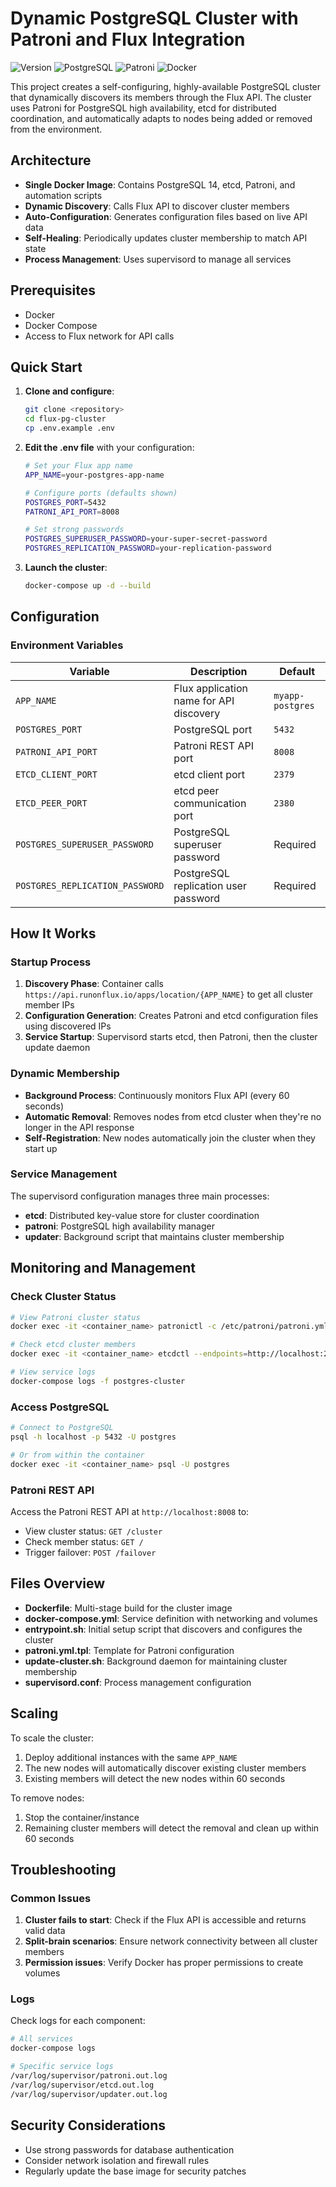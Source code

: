 # Dynamic PostgreSQL Cluster with Patroni and Flux Integration

![Version](https://img.shields.io/badge/version-1.0.6-blue.svg)
![PostgreSQL](https://img.shields.io/badge/PostgreSQL-14-blue.svg)
![Patroni](https://img.shields.io/badge/Patroni-latest-green.svg)
![Docker](https://img.shields.io/badge/Docker-required-blue.svg)

This project creates a self-configuring, highly-available PostgreSQL cluster that dynamically discovers its members through the Flux API. The cluster uses Patroni for PostgreSQL high availability, etcd for distributed coordination, and automatically adapts to nodes being added or removed from the environment.

## Architecture

- **Single Docker Image**: Contains PostgreSQL 14, etcd, Patroni, and automation scripts
- **Dynamic Discovery**: Calls Flux API to discover cluster members
- **Auto-Configuration**: Generates configuration files based on live API data
- **Self-Healing**: Periodically updates cluster membership to match API state
- **Process Management**: Uses supervisord to manage all services

## Prerequisites

- Docker
- Docker Compose
- Access to Flux network for API calls

## Quick Start

1. **Clone and configure**:
   ```bash
   git clone <repository>
   cd flux-pg-cluster
   cp .env.example .env
   ```

2. **Edit the .env file** with your configuration:
   ```bash
   # Set your Flux app name
   APP_NAME=your-postgres-app-name

   # Configure ports (defaults shown)
   POSTGRES_PORT=5432
   PATRONI_API_PORT=8008

   # Set strong passwords
   POSTGRES_SUPERUSER_PASSWORD=your-super-secret-password
   POSTGRES_REPLICATION_PASSWORD=your-replication-password
   ```

3. **Launch the cluster**:
   ```bash
   docker-compose up -d --build
   ```

## Configuration

### Environment Variables

| Variable | Description | Default |
|----------|-------------|---------|
| `APP_NAME` | Flux application name for API discovery | `myapp-postgres` |
| `POSTGRES_PORT` | PostgreSQL port | `5432` |
| `PATRONI_API_PORT` | Patroni REST API port | `8008` |
| `ETCD_CLIENT_PORT` | etcd client port | `2379` |
| `ETCD_PEER_PORT` | etcd peer communication port | `2380` |
| `POSTGRES_SUPERUSER_PASSWORD` | PostgreSQL superuser password | Required |
| `POSTGRES_REPLICATION_PASSWORD` | PostgreSQL replication user password | Required |

## How It Works

### Startup Process

1. **Discovery Phase**: Container calls `https://api.runonflux.io/apps/location/{APP_NAME}` to get all cluster member IPs
2. **Configuration Generation**: Creates Patroni and etcd configuration files using discovered IPs
3. **Service Startup**: Supervisord starts etcd, then Patroni, then the cluster update daemon

### Dynamic Membership

- **Background Process**: Continuously monitors Flux API (every 60 seconds)
- **Automatic Removal**: Removes nodes from etcd cluster when they're no longer in the API response
- **Self-Registration**: New nodes automatically join the cluster when they start up

### Service Management

The supervisord configuration manages three main processes:

- **etcd**: Distributed key-value store for cluster coordination
- **patroni**: PostgreSQL high availability manager
- **updater**: Background script that maintains cluster membership

## Monitoring and Management

### Check Cluster Status

```bash
# View Patroni cluster status
docker exec -it <container_name> patronictl -c /etc/patroni/patroni.yml list

# Check etcd cluster members
docker exec -it <container_name> etcdctl --endpoints=http://localhost:2379 member list

# View service logs
docker-compose logs -f postgres-cluster
```

### Access PostgreSQL

```bash
# Connect to PostgreSQL
psql -h localhost -p 5432 -U postgres

# Or from within the container
docker exec -it <container_name> psql -U postgres
```

### Patroni REST API

Access the Patroni REST API at `http://localhost:8008` to:
- View cluster status: `GET /cluster`
- Check member status: `GET /`
- Trigger failover: `POST /failover`

## Files Overview

- **Dockerfile**: Multi-stage build for the cluster image
- **docker-compose.yml**: Service definition with networking and volumes
- **entrypoint.sh**: Initial setup script that discovers and configures the cluster
- **patroni.yml.tpl**: Template for Patroni configuration
- **update-cluster.sh**: Background daemon for maintaining cluster membership
- **supervisord.conf**: Process management configuration

## Scaling

To scale the cluster:

1. Deploy additional instances with the same `APP_NAME`
2. The new nodes will automatically discover existing cluster members
3. Existing members will detect the new nodes within 60 seconds

To remove nodes:

1. Stop the container/instance
2. Remaining cluster members will detect the removal and clean up within 60 seconds

## Troubleshooting

### Common Issues

1. **Cluster fails to start**: Check if the Flux API is accessible and returns valid data
2. **Split-brain scenarios**: Ensure network connectivity between all cluster members
3. **Permission issues**: Verify Docker has proper permissions to create volumes

### Logs

Check logs for each component:
```bash
# All services
docker-compose logs

# Specific service logs
/var/log/supervisor/patroni.out.log
/var/log/supervisor/etcd.out.log
/var/log/supervisor/updater.out.log
```

## Security Considerations

- Use strong passwords for database authentication
- Consider network isolation and firewall rules
- Regularly update the base image for security patches
